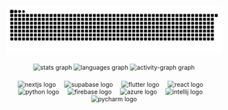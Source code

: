 <img src="https://raw.githubusercontent.com/niall-manson/niall-manson/output/snake.svg" alt="Snake animation" />

###

<div align="center">
  <img src="https://github-readme-stats-rust-sigma-23.vercel.app/api?username=niall-manson&hide_title=false&hide_rank=false&show_icons=true&disable_animations=false&theme=github_dark&locale=en&hide_border=false&order=1" height="250" alt="stats graph"  />
  <img src="https://github-readme-stats-rust-sigma-23.vercel.app/api/top-langs?username=niall-manson&locale=en&hide_title=false&layout=compact&card_width=320&langs_count=10&theme=github_dark&hide_border=false&order=2" height="250" alt="languages graph"  />
  <img src="https://github-readme-activity-graph.vercel.app/graph?username=niall-manson&radius=16&theme=github-dark&area=true&order=5" height="450" alt="activity-graph graph"  />
</div>

###

<div align="center">
  <img src="https://cdn.jsdelivr.net/gh/devicons/devicon/icons/nextjs/nextjs-original.svg" height="100" alt="nextjs logo"  />
  <img width="12" />
  <img src="https://skillicons.dev/icons?i=supabase" height="100" alt="supabase logo"  />
  <img width="12" />
  <img src="https://cdn.jsdelivr.net/gh/devicons/devicon/icons/flutter/flutter-original.svg" height="100" alt="flutter logo"  />
  <img width="12" />
  <img src="https://cdn.jsdelivr.net/gh/devicons/devicon/icons/react/react-original.svg" height="100" alt="react logo"  />
  <img width="12" />
  <img src="https://cdn.jsdelivr.net/gh/devicons/devicon/icons/python/python-original.svg" height="100" alt="python logo"  />
  <img width="12" />
  <img src="https://cdn.jsdelivr.net/gh/devicons/devicon/icons/firebase/firebase-plain.svg" height="100" alt="firebase logo"  />
  <img width="12" />
  <img src="https://cdn.jsdelivr.net/gh/devicons/devicon/icons/azure/azure-original.svg" height="100" alt="azure logo"  />
  <img width="12" />
  <img src="https://cdn.jsdelivr.net/gh/devicons/devicon/icons/intellij/intellij-original.svg" height="100" alt="intellij logo"  />
  <img width="12" />
  <img src="https://cdn.jsdelivr.net/gh/devicons/devicon/icons/pycharm/pycharm-original.svg" height="100" alt="pycharm logo"  />
</div>

###
